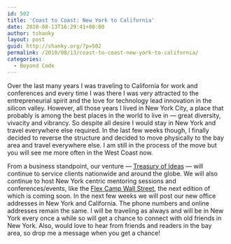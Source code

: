 ```yaml
---
id: 502
title: 'Coast to Coast: New York to California'
date: 2010-08-13T16:29:41+00:00
author: tshanky
layout: post
guid: http://shanky.org/?p=502
permalink: /2010/08/13/coast-to-coast-new-york-to-california/
categories:
  - Beyond Code
---
```

Over the last many years I was traveling to California for work and conferences and every time I was there I was very attracted to the entrepreneurial spirit and the love for technology lead innovation in the silicon valley. However, all those years I lived in New York City, a place that probably is among the best places in the world to live in &#8212; great diversity, vivacity and vibrancy. So despite all desire I would stay in New York and travel everywhere else required. In the last few weeks though, I finally decided to reverse the structure and decided to move physically to the bay area and travel everywhere else. I am still in the process of the move but you will see me more often in the West Coast now. 

From a business standpoint, our venture &#8212; [Treasury of Ideas](http://www.treasuryofideas.com) &#8212; will continue to service clients nationwide and around the globe. We will also continue to host New York centric mentoring sessions and conferences/events, like the [Flex Camp Wall Street](http://www.flexcampwallstreet.com/), the next edition of which is coming soon. In the next few weeks we will post our new office addresses in New York and California. The phone numbers and online addresses remain the same. I will be traveling as always and will be in New York every once a while so will get a chance to connect with old friends in New York. Also, would love to hear from friends and readers in the bay area, so drop me a message when you get a chance!